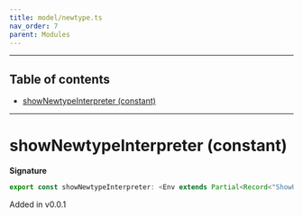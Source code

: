 ```yaml
---
title: model/newtype.ts
nav_order: 7
parent: Modules
---
```


---

<h2 class="text-delta">Table of contents</h2>

- [showNewtypeInterpreter (constant)](#shownewtypeinterpreter-constant)

---

# showNewtypeInterpreter (constant)

**Signature**

```ts
export const showNewtypeInterpreter: <Env extends Partial<Record<"ShowURI", any>>>() => ModelAlgebraNewtype1<"ShowURI", Env> = ...
```

Added in v0.0.1
